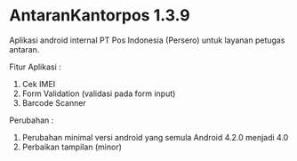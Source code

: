 # AntaranKantorpos 1.3.9

Aplikasi android internal PT Pos Indonesia (Persero) untuk layanan petugas antaran.

Fitur Aplikasi :  
1. Cek IMEI  
2. Form Validation (validasi pada form input)  
3. Barcode Scanner

Perubahan :  
1. Perubahan minimal versi android yang semula Android 4.2.0 menjadi 4.0
2. Perbaikan tampilan (minor)